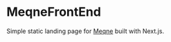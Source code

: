 # MeqneFrontEnd
Simple static landing page for [Meqne](https://www.Meqne.com "Meqne") built with Next.js.
